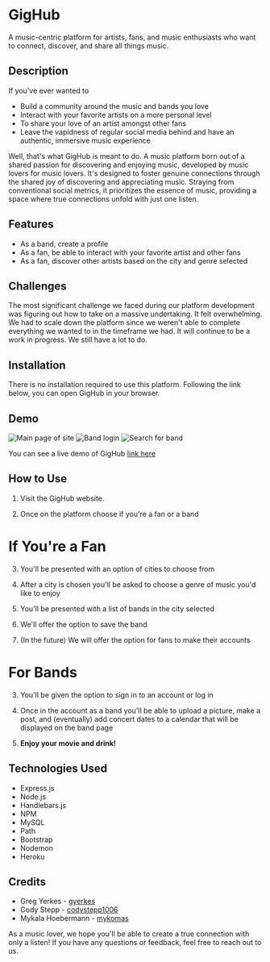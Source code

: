 # GigHub

A music-centric platform for artists, fans, and music enthusiasts who want to connect, discover, and share all things music. 

## Description

If you've ever wanted to 
* Build a community around the music and bands you love
* Interact with your favorite artists on a more personal level 
* To share your love of an artist amongst other fans
* Leave the vapidness of regular social media behind and have an authentic, immersive music experience

Well, that's what GigHub is meant to do. A music platform born out of a shared passion for discovering and enjoying music, developed by music lovers for music lovers. It's designed to foster genuine connections through the shared joy of discovering and appreciating music. Straying from conventional social metrics, it prioritizes the essence of music, providing a space where true connections unfold with just one listen.


## Features
* As a band, create a profile 
* As a fan, be able to interact with your favorite artist and other fans
* As a fan, discover other artists based on the city and genre selected

## Challenges
The most significant challenge we faced during our platform development was figuring out how to take on a massive undertaking. It felt overwhelming. We had to scale down the platform since we weren't able to complete everything we wanted to in the timeframe we had. It will continue to be a work in progress. We still have a lot to do.  

## Installation

There is no installation required to use this platform. Following the link below, you can open GigHub in your browser. 

## Demo
![Main page of site](./public/css/images/Screen%20Shot%202024-01-11%20at%209.12.06%20PM.png)
![Band login](./public/css/images/Screen%20Shot%202024-01-11%20at%209.12.55%20PM.png)
![Search for band](./public/css/images/Screen%20Shot%202024-01-11%20at%209.11.53%20PM.png)


You can see a live demo of GigHub [link here](https://gighub-social-1f9d38728ec1.herokuapp.com/)
## How to Use
1. Visit the GigHub website.

2. Once on the platform choose if you're a fan or a band

# If You're a Fan

3. You'll be presented with an option of cities to choose from 

4. After a city is chosen you'll be asked to choose a genre of music you'd like to enjoy

5. You'll be presented with a list of bands in the city selected

6. We'll offer the option to save the band 

7. (In the future) We will offer the option for fans to make their accounts

# For Bands

3. You'll be given the option to sign in to an account or log in

4. Once in the account as a band you'll be able to upload a picture, make a post, and (eventually) add concert dates to a calendar that will be displayed on the band page

5. **Enjoy your movie and drink!**

## Technologies Used
* Express.js
* Node.js
* Handlebars.js
* NPM
* MySQL
* Path
* Bootstrap
* Nodemon
* Heroku

## Credits

* Greg Yerkes - [gyerkes](https://github.com/gyerkes)
* Cody Stepp - [codystepp1006](https://github.com/codystepp1006)
* Mykala Hoebermann - [mykomas](github.com/mykaomas)


As a music lover, we hope you'll be able to create a true connection with only a listen! If you have any questions or feedback, feel free to reach out to us.
